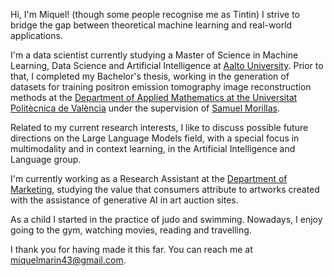 Hi, I'm Miquel! (though some people recognise me as Tintin) I strive to bridge the gap between theoretical machine learning and real-world applications.  

I'm a data scientist currently studying a Master of Science in Machine Learning, Data Science and Artificial Intelligence at [Aalto University](https://www.aalto.fi/en). Prior to that, I completed my Bachelor's thesis, working in the generation of datasets for training positron emission tomography image reconstruction methods at the [Department of Applied Mathematics at the Universitat Politècnica de València](https://www.upv.es/entidades/DMAA/index-en.html) under the supervision of [Samuel Morillas](https://www.upv.es/pls/oalu/sic_person.Info?p_alias=smorillas&P_IDIOMA=i).

Related to my current research interests, I like to discuss possible future directions on the Large Language Models field, with a special focus in multimodality and in context learning, in the Artificial Intelligence and Language group.

I'm currently working as a Research Assistant at the [Department of Marketing](https://www.aalto.fi/en/department-of-marketing), studying the value that consumers attribute to artworks created with the assistance of generative AI in art auction sites.

As a child I started in the practice of judo and swimming. Nowadays, I enjoy going to the gym, watching movies, reading and travelling.

I thank you for having made it this far. You can reach me at [miquelmarin43@gmail.com](mailto:miquelmarin43@gmail.com).

